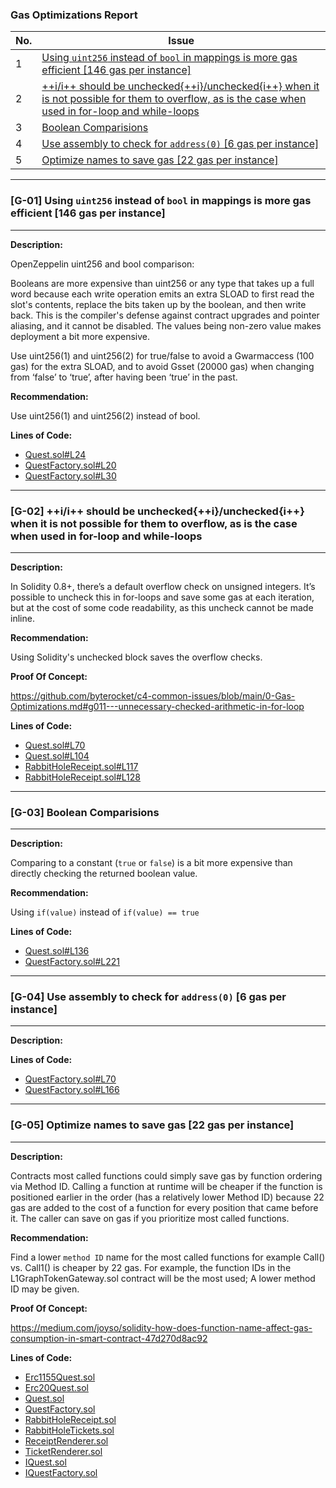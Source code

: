### Gas Optimizations Report
| No. | Issue |
| --- | --- |
| 1 | [Using `uint256` instead of `bool` in mappings is more gas efficient [146 gas per instance]](#G-01-using-uint256-instead-of-bool-in-mappings-is-more-gas-efficient-146-gas-per-instance)|
| 2 | [++i/i++ should be unchecked{++i}/unchecked{i++} when it is not possible for them to overflow, as is the case when used in for-loop and while-loops](#G-02-ii-should-be-uncheckediuncheckedi-when-it-is-not-possible-for-them-to-overflow-as-is-the-case-when-used-in-for-loop-and-while-loops)|
| 3 | [Boolean Comparisions](#G-03-boolean-comparisions)|
| 4 | [Use assembly to check for `address(0)` [6 gas per instance]](#G-04-use-assembly-to-check-for-address0-6-gas-per-instance)|
| 5 | [Optimize names to save gas [22 gas per instance]](#G-05-optimize-names-to-save-gas-22-gas-per-instance)|
---
### [G-01] Using `uint256` instead of `bool` in mappings is more gas efficient [146 gas per instance]

---
**Description:**

OpenZeppelin uint256 and bool comparison: 

Booleans are more expensive than uint256 or any type that takes up a full word because each write operation emits an extra SLOAD to first read the slot's contents, replace the bits taken up by the boolean, and then write back. This is the compiler's defense against contract upgrades and pointer aliasing, and it cannot be disabled. The values being non-zero value makes deployment a bit more expensive.

Use uint256(1) and uint256(2) for true/false to avoid a Gwarmaccess (100 gas) for the extra SLOAD, and to avoid Gsset (20000 gas) when changing from ‘false’ to ‘true’, after having been ‘true’ in the past.

**Recommendation:**

Use uint256(1) and uint256(2) instead of bool.

**Lines of Code:** 

- [Quest.sol#L24](https://github.com/rabbitholegg/quest-protocol/tree/8c4c1f71221570b14a0479c216583342bd652d8d/contracts/Quest.sol#L24)
- [QuestFactory.sol#L20](https://github.com/rabbitholegg/quest-protocol/tree/8c4c1f71221570b14a0479c216583342bd652d8d/contracts/QuestFactory.sol#L20)
- [QuestFactory.sol#L30](https://github.com/rabbitholegg/quest-protocol/tree/8c4c1f71221570b14a0479c216583342bd652d8d/contracts/QuestFactory.sol#L30)

---
### [G-02] ++i/i++ should be unchecked{++i}/unchecked{i++} when it is not possible for them to overflow, as is the case when used in for-loop and while-loops

---
**Description:**

In Solidity 0.8+, there’s a default overflow check on unsigned integers. It’s possible to uncheck this in for-loops and save some gas at each iteration, but at the cost of some code readability, as this uncheck cannot be made inline.

**Recommendation:**

Using Solidity's unchecked block saves the overflow checks.

**Proof Of Concept:**

<https://github.com/byterocket/c4-common-issues/blob/main/0-Gas-Optimizations.md#g011---unnecessary-checked-arithmetic-in-for-loop>

**Lines of Code:** 

- [Quest.sol#L70](https://github.com/rabbitholegg/quest-protocol/tree/8c4c1f71221570b14a0479c216583342bd652d8d/contracts/Quest.sol#L70)
- [Quest.sol#L104](https://github.com/rabbitholegg/quest-protocol/tree/8c4c1f71221570b14a0479c216583342bd652d8d/contracts/Quest.sol#L104)
- [RabbitHoleReceipt.sol#L117](https://github.com/rabbitholegg/quest-protocol/tree/8c4c1f71221570b14a0479c216583342bd652d8d/contracts/RabbitHoleReceipt.sol#L117)
- [RabbitHoleReceipt.sol#L128](https://github.com/rabbitholegg/quest-protocol/tree/8c4c1f71221570b14a0479c216583342bd652d8d/contracts/RabbitHoleReceipt.sol#L128)

---
### [G-03] Boolean Comparisions

---
**Description:**

Comparing to a constant (`true` or `false`) is a bit more expensive than directly checking the returned boolean value.

**Recommendation:**

Using `if(value)` instead of `if(value) == true`

**Lines of Code:** 

- [Quest.sol#L136](https://github.com/rabbitholegg/quest-protocol/tree/8c4c1f71221570b14a0479c216583342bd652d8d/contracts/Quest.sol#L136)
- [QuestFactory.sol#L221](https://github.com/rabbitholegg/quest-protocol/tree/8c4c1f71221570b14a0479c216583342bd652d8d/contracts/QuestFactory.sol#L221)

---
### [G-04] Use assembly to check for `address(0)` [6 gas per instance]

---
**Description:**



**Lines of Code:** 

- [QuestFactory.sol#L70](https://github.com/rabbitholegg/quest-protocol/tree/8c4c1f71221570b14a0479c216583342bd652d8d/contracts/QuestFactory.sol#L70)
- [QuestFactory.sol#L166](https://github.com/rabbitholegg/quest-protocol/tree/8c4c1f71221570b14a0479c216583342bd652d8d/contracts/QuestFactory.sol#L166)

---
### [G-05] Optimize names to save gas [22 gas per instance]

---
**Description:**

Contracts most called functions could simply save gas by function ordering via Method ID. Calling a function at runtime will be cheaper if the function is positioned earlier in the order (has a relatively lower Method ID) because 22 gas are added to the cost of a function for every position that came before it. The caller can save on gas if you prioritize most called functions.

**Recommendation:**

Find a lower `method ID` name for the most called functions for example Call() vs. Call1() is cheaper by 22 gas. For example, the function IDs in the L1GraphTokenGateway.sol contract will be the most used; A lower method ID may be given.

**Proof Of Concept:**

https://medium.com/joyso/solidity-how-does-function-name-affect-gas-consumption-in-smart-contract-47d270d8ac92

**Lines of Code:** 

- [Erc1155Quest.sol](https://github.com/rabbitholegg/quest-protocol/tree/8c4c1f71221570b14a0479c216583342bd652d8d/contracts/Erc1155Quest.sol)
- [Erc20Quest.sol](https://github.com/rabbitholegg/quest-protocol/tree/8c4c1f71221570b14a0479c216583342bd652d8d/contracts/Erc20Quest.sol)
- [Quest.sol](https://github.com/rabbitholegg/quest-protocol/tree/8c4c1f71221570b14a0479c216583342bd652d8d/contracts/Quest.sol)
- [QuestFactory.sol](https://github.com/rabbitholegg/quest-protocol/tree/8c4c1f71221570b14a0479c216583342bd652d8d/contracts/QuestFactory.sol)
- [RabbitHoleReceipt.sol](https://github.com/rabbitholegg/quest-protocol/tree/8c4c1f71221570b14a0479c216583342bd652d8d/contracts/RabbitHoleReceipt.sol)
- [RabbitHoleTickets.sol](https://github.com/rabbitholegg/quest-protocol/tree/8c4c1f71221570b14a0479c216583342bd652d8d/contracts/RabbitHoleTickets.sol)
- [ReceiptRenderer.sol](https://github.com/rabbitholegg/quest-protocol/tree/8c4c1f71221570b14a0479c216583342bd652d8d/contracts/ReceiptRenderer.sol)
- [TicketRenderer.sol](https://github.com/rabbitholegg/quest-protocol/tree/8c4c1f71221570b14a0479c216583342bd652d8d/contracts/TicketRenderer.sol)
- [IQuest.sol](https://github.com/rabbitholegg/quest-protocol/tree/8c4c1f71221570b14a0479c216583342bd652d8d/contracts/interfaces/IQuest.sol)
- [IQuestFactory.sol](https://github.com/rabbitholegg/quest-protocol/tree/8c4c1f71221570b14a0479c216583342bd652d8d/contracts/interfaces/IQuestFactory.sol)